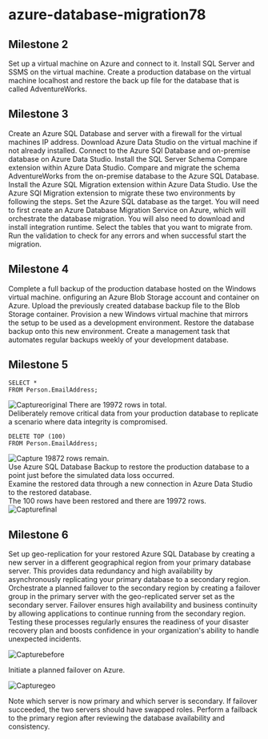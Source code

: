 # azure-database-migration78

## Milestone 2
Set up a virtual machine on Azure and connect to it.
Install SQL Server and SSMS on the virtual machine.
Create a production database on the virtual machine localhost and restore the back up file for the database that is called AdventureWorks.

## Milestone 3
Create an Azure SQL Database and server with a firewall for the virtual machines IP address.
Download Azure Data Studio on the virtual machine if not already installed.
Connect to the Azure SQl Database and on-premise database on Azure Data Studio.
Install the SQL Server Schema Compare extension within Azure Data Studio.
Compare and migrate the schema AdventureWorks from the on-premise database to the Azure SQL Database.
Install the Azure SQL Migration extension within Azure Data Studio.
Use the Azure SQl Migration extension to migrate these two environments by following the steps.
Set the Azure SQL database as the target.
You will need to first create an Azure Database Migration Service on Azure, which will orchestrate the database migration.
You will also need to download and install integration runtime.
Select the tables that you want to migrate from. 
Run the validation to check for any errors and when successful start the migration.

## Milestone 4
Complete a full backup of the production database hosted on the Windows virtual machine.
onfiguring an Azure Blob Storage account and container on Azure.
Upload the previously created database backup file to the Blob Storage container.
Provision a new Windows virtual machine that mirrors the setup to be used as a development environment.
Restore the database backup onto this new environment.
Create a management task that automates regular backups weekly of your development database.

## Milestone 5
```
SELECT *
FROM Person.EmailAddress;
```
![Captureoriginal](https://github.com/sgsophiegriffiths/azure-database-migration78/assets/146441873/4173c7d3-c671-4ec4-8caa-eb839f356004)
There are 19972 rows in total. <br />
Deliberately remove critical data from your production database to replicate a scenario where data integrity is compromised. 
```
DELETE TOP (100)
FROM Person.EmailAddress;
```
![Capture](https://github.com/sgsophiegriffiths/azure-database-migration78/assets/146441873/270d7f07-4caa-42b8-b8ef-c3edc916a44c)
19872 rows remain. <br />
Use Azure SQL Database Backup to restore the production database to a point just before the simulated data loss occurred. <br />
Examine the restored data through a new connection in Azure Data Studio to the restored database. <br />
The 100 rows have been restored and there are 19972 rows. <br />
![Capturefinal](https://github.com/sgsophiegriffiths/azure-database-migration78/assets/146441873/c8e3a700-dec6-48ff-ba73-34d0bdb59f05)

## Milestone 6
Set up geo-replication for your restored Azure SQL Database by creating a new server in a different geographical region from your primary database server.
This provides data redundancy and high availability by asynchronously replicating your primary database to a secondary region.
Orchestrate a planned failover to the secondary region by creating a failover group in the primary server with the geo-replicated server set as the secondary server.
Failover ensures high availability and business continuity by allowing applications to continue running from the secondary region.
Testing these processes regularly ensures the readiness of your disaster recovery plan and boosts confidence in your organization's ability to handle unexpected incidents.

![Capturebefore](https://github.com/sgsophiegriffiths/azure-database-migration78/assets/146441873/a92a906b-836c-46ed-ad0c-5bbcc846202b)

Initiate a planned failover on Azure.


![Capturegeo](https://github.com/sgsophiegriffiths/azure-database-migration78/assets/146441873/93878568-1102-4a1c-85ff-c848b7ec947f)

Note which server is now primary and which server is secondary. If failover succeeded, the two servers should have swapped roles. 
Perform a failback to the primary region after reviewing the database availability and consistency.



